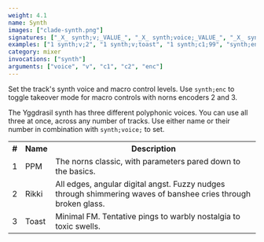 ```yaml
---
weight: 4.1
name: Synth
images: ["clade-synth.png"]
signatures: ["_X_ synth;v;_VALUE_", "_X_ synth;voice;_VALUE_", "_X_ synth;c1;_VALUE_", "_X_ synth;c2;_VALUE_", "synth;enc"]
examples: ["1 synth;v;2", "1 synth;v;toast", "1 synth;c1;99", "synth;enc"]
category: mixer
invocations: ["synth"]
arguments: ["voice", "v", "c1", "c2", "enc"]
---
```

Set the track's synth voice and macro control levels. Use `synth;enc` to toggle takeover mode for macro controls with norns encoders 2 and 3.

The Yggdrasil synth has three different polyphonic voices. You can use all three at once, across any number of tracks. Use either name or their number in combination with `synth;voice;` to set.

<div class="table-responsive">
  <table class="table">
    <tr>
      <th>#</th>
      <th>Name</th>
      <th>Description</th>
    </tr>
    <tr>
      <td>1</td>
      <td>PPM</td>
      <td>The norns classic, with parameters pared down to the basics.</td>
    </tr>
    <tr>
      <td>2</td>
      <td>Rikki</td>
      <td>All edges, angular digital angst. Fuzzy nudges through shimmering waves of banshee cries through broken glass.</td>
    </tr>
    <tr>
      <td>3</td>
      <td>Toast</td>
      <td>Minimal FM. Tentative pings to warbly nostalgia to toxic swells.</td>
    </tr>
  </table>
</div>